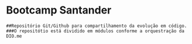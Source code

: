 # Bootcamp Santander
	##Repositório Git/Github para compartilhamento da evolução em código.
	###O repositótio está dividido em módulos conforme a orquestração da DIO.me
